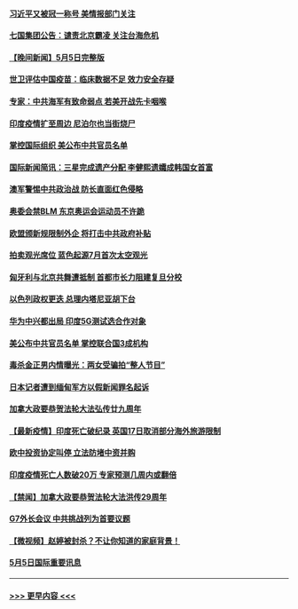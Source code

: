 #### [习近平又被冠一称号 美情报部门关注](../pages/prog202/a103111921.md?t=05061551) 
#### [七国集团公告：谴责北京霸凌 关注台海危机](../pages/prog202/a103111840.md?t=05061551) 
#### [【晚间新闻】5月5日完整版](../pages/prog202/a103111782.md?t=05061551) 
#### [世卫评估中国疫苗：临床数据不足 效力安全存疑](../pages/prog202/a103111836.md?t=05061551) 
#### [专家：中共海军有致命弱点 若美开战先卡咽喉](../pages/prog202/a103111807.md?t=05061551) 
#### [印度疫情扩至周边 尼泊尔也当街烧尸](../pages/prog202/a103111613.md?t=05061551) 
#### [掌控国际组织 美公布中共官员名单](../pages/prog202/a103111427.md?t=05061551) 
#### [国际新闻简讯：三星完成遗产分配 李健熙遗孀成韩国女首富](../pages/prog202/a103110795.md?t=05061551) 
#### [澳军警惕中共政治战 防长直面红色侵略](../pages/prog202/a103110789.md?t=05061551) 
#### [奥委会禁BLM 东京奥运会运动员不许跪](../pages/prog202/a103111617.md?t=05061551) 
#### [欧盟颁新规限制外企 将打击中共政府补贴](../pages/prog202/a103111623.md?t=05061551) 
#### [拍卖观光席位 蓝色起源7月首次太空观光](../pages/prog202/a103111625.md?t=05061551) 
#### [匈牙利与北京共舞遭抵制 首都市长力阻建复旦分校](../pages/prog202/a103111584.md?t=05061551) 
#### [以色列政权更迭 总理内塔尼亚胡下台](../pages/prog202/a103111621.md?t=05061551) 
#### [华为中兴都出局 印度5G测试选合作对象](../pages/prog202/a103111599.md?t=05061551) 
#### [美公布中共官员名单 掌控联合国3成机构](../pages/prog202/a103111472.md?t=05061551) 
#### [毒杀金正男内情曝光：两女受骗拍“整人节目”](../pages/prog202/a103111548.md?t=05061551) 
#### [日本记者遭到缅甸军方以假新闻罪名起诉](../pages/prog202/a103111559.md?t=05061551) 
#### [加拿大政要恭贺法轮大法弘传廿九周年](../pages/prog202/a103111441.md?t=05061551) 
#### [【最新疫情】印度死亡破纪录 英国17日取消部分海外旅游限制](../pages/prog202/a103111432.md?t=05061551) 
#### [欧中投资协定叫停 立法防堵中资并购](../pages/prog202/a103111424.md?t=05061551) 
#### [印度疫情死亡人数破20万 专家预测几周内或翻倍](../pages/prog202/a103111325.md?t=05061551) 
#### [【禁闻】加拿大政要恭贺法轮大法洪传29周年](../pages/prog202/a103111416.md?t=05061551) 
#### [G7外长会议 中共挑战列为首要议题](../pages/prog202/a103111396.md?t=05061551) 
#### [【微视频】赵婷被封杀？不让你知道的家庭背景！](../pages/prog202/a103111392.md?t=05061551) 
#### [5月5日国际重要讯息](../pages/prog202/a103111340.md?t=05061551) 

----
#### [ >>> 更早内容 <<< ](../indexes/prog202-earlier.md)
